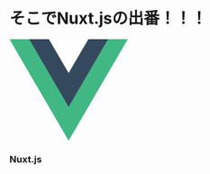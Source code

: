 # そこでNuxt.jsの出番！！！

<!-- ![nuxt](/markdown/img/nuxt-logo.png) -->
<div class="VueToNuxtLogo">
  <div class="Triangle Triangle--two"></div>
  <div class="Triangle Triangle--one"></div>
  <div class="Triangle Triangle--three"></div>
  <div class="Triangle Triangle--four"></div>
</div>

### Nuxt.js

<style>
.VueToNuxtLogo {
  display: inline-block;
  animation: turn 2s linear forwards 1s;
  transform: rotateX(180deg);
  position: relative;
  overflow: hidden;
  height: 180px;
  width: 245px;
}

.Triangle {
  position: absolute;
  top: 0;
  left: 0;
  width: 0;
  height: 0;
}

.Triangle--one {
  border-left: 105px solid transparent;
  border-right: 105px solid transparent;
  border-bottom: 180px solid #41B883;
}

.Triangle--two {
  top: 30px;
  left: 35px;
  animation: goright 0.5s linear forwards 3.5s;
  border-left: 87.5px solid transparent;
  border-right: 87.5px solid transparent;
  border-bottom: 150px solid #3B8070;
}

.Triangle--three {
  top: 60px;
  left: 35px;
  animation: goright 0.5s linear forwards 3.5s;
  border-left: 70px solid transparent;
  border-right: 70px solid transparent;
  border-bottom: 120px solid #35495E;
}

.Triangle--four {
  top: 120px;
  left: 70px;
  animation: godown 0.5s linear forwards 3s;
  border-left: 35px solid transparent;
  border-right: 35px solid transparent;
  border-bottom: 60px solid #fff;
}

@keyframes turn {
  100% {
    transform: rotateX(0deg);
  }
}

@keyframes godown {
  100% {
    top: 180px;
  }
}

@keyframes goright {
  100% {
    left: 70px;
  }
}
</style>